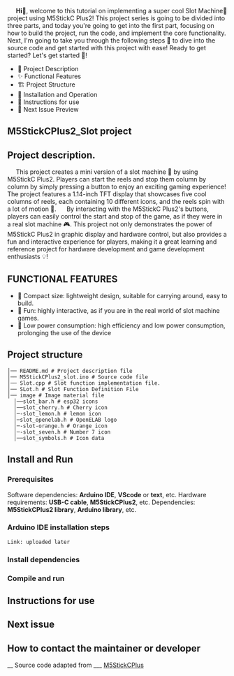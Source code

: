 &nbsp;&nbsp;&nbsp;&nbsp;&nbsp;__Hi👋__, welcome to this tutorial on implementing a super cool Slot Machine🎰 project using M5StickC Plus2! This project series is going to be divided into three parts, and today you're going to get into the first part, focusing on how to build the project, run the code, and implement the core functionality.
  Next, I'm going to take you through the following steps 📜 to dive into the source code and get started with this project with ease! Ready to get started? Let's get started 🚀!  
- 📝 Project Description
- ✨ Functional Features
- 🏗 Project Structure
- 🚀 Installation and Operation
- 🔧 Instructions for use
- 🔮 Next Issue Preview
## M5StickCPlus2_Slot project
## Project description.
&nbsp;&nbsp;&nbsp;&nbsp;&nbsp;This project creates a mini version of a slot machine 🎰 by using M5StickC Plus2. Players can start the reels and stop them column by column by simply pressing a button to enjoy an exciting gaming experience! The project features a 1.14-inch TFT display that showcases five cool columns of reels, each containing 10 different icons, and the reels spin with a lot of motion 🎡.
&nbsp;&nbsp;&nbsp;&nbsp;&nbsp;By interacting with the M5StickC Plus2's buttons, players can easily control the start and stop of the game, as if they were in a real slot machine 🎮. This project not only demonstrates the power of M5StickC Plus2 in graphic display and hardware control, but also provides a fun and interactive experience for players, making it a great learning and reference project for hardware development and game development enthusiasts 💡!

## FUNCTIONAL FEATURES
- 📏 Compact size: lightweight design, suitable for carrying around, easy to build.
- 🎉 Fun: highly interactive, as if you are in the real world of slot machine games.
- 🔋 Low power consumption: high efficiency and low power consumption, prolonging the use of the device
## Project structure
```
│── README.md # Project description file
│── M5StickCPlus2_slot.ino # Source code file
│── Slot.cpp # Slot function implementation file.
│── SLot.h # Slot Function Definition File
│── image # Image material file
  │──slot_bar.h # esp32 icons
  │──slot_cherry.h # Cherry icon
  │─-slot_lemon.h # lemon icon
  │─slot_openelab.h # OpenELAB logo
  │─-slot-orange.h # Orange icon
  │─-slot_seven.h # Number 7 icon
  │──slot_symbols.h # Icon data
```
## Install and Run

### Prerequisites
Software dependencies: __Arduino IDE__, __VScode__ or __text__, etc.
Hardware requirements: __USB-C cable__, __M5StickCPlus2__, etc.
Dependencies: __M5StickCPlus2 library__, __Arduino library__, etc.
### Arduino IDE installation steps
```
Link: uploaded later
```
### Install dependencies
### Compile and run
## Instructions for use
## Next issue
## How to contact the maintainer or developer
__ Source code adapted from ___
[M5StickCPlus](https://github.com/Sarah-C/M5StickC_Plus_Slot_Machine)

